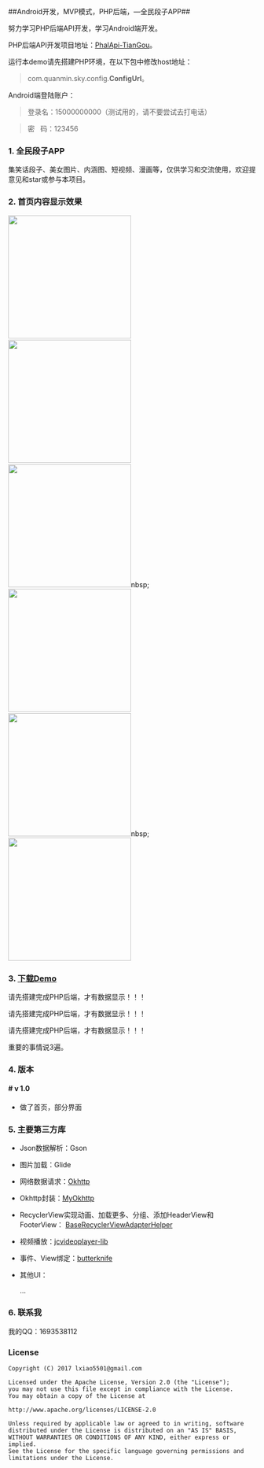 ##Android开发，MVP模式，PHP后端，—全民段子APP##

努力学习PHP后端API开发，学习Android端开发。

PHP后端API开发项目地址：[PhalApi-TianGou](https://github.com/xiao91/PhalApi-TianGou)。

运行本demo请先搭建PHP环境，在以下包中修改host地址：
> com.quanmin.sky.config.**ConfigUrl**。

Android端登陆账户：

> 登录名：15000000000（测试用的，请不要尝试去打电话）

> 密&nbsp;&nbsp;&nbsp;码：123456

### 1. 全民段子APP ###

集笑话段子、美女图片、内涵图、短视频、漫画等，仅供学习和交流使用，欢迎提意见和star或参与本项目。

### 2. 首页内容显示效果 ###

<img src="https://github.com/xiao91/Android-TianGou/raw/master/pic/首页_段子.png" width="250">&nbsp;&nbsp;&nbsp;&nbsp;&nbsp;&nbsp;&nbsp;&nbsp;
<img src="https://github.com/xiao91/Android-TianGou/raw/master/pic/首页_漫画.png" width="250">&nbsp;&nbsp;&nbsp;&nbsp;&nbsp;&nbsp;&nbsp;&nbsp;
<img src="https://github.com/xiao91/Android-TianGou/raw/master/pic/首页_美女图片.png" width="250">nbsp;&nbsp;&nbsp;&nbsp;&nbsp;&nbsp;&nbsp;&nbsp;
<img src="https://github.com/xiao91/Android-TianGou/raw/master/pic/首页_视频.png" width="250">&nbsp;&nbsp;&nbsp;&nbsp;&nbsp;&nbsp;&nbsp;&nbsp;
<img src="https://github.com/xiao91/Android-TianGou/raw/master/pic/首页_视频2.png" width="250">nbsp;&nbsp;&nbsp;&nbsp;&nbsp;&nbsp;&nbsp;&nbsp;
<img src="https://github.com/xiao91/Android-TianGou/raw/master/pic/内容详情.png" width="250">

### 3. [下载Demo](https://github.com/xiao91/Android-TianGou/raw/master/pic/quanmin.apk) ###

请先搭建完成PHP后端，才有数据显示！！！

请先搭建完成PHP后端，才有数据显示！！！

请先搭建完成PHP后端，才有数据显示！！！

重要的事情说3遍。

### 4. 版本 ###

####  # v 1.0

- 做了首页，部分界面


### 5. 主要第三方库 ###

- Json数据解析：Gson

- 图片加载：Glide

- 网络数据请求：[Okhttp](https://github.com/square/okhttp)

- Okhttp封装：[MyOkhttp](https://github.com/tsy12321/MyOkHttp)

- RecyclerView实现动画、加载更多、分组、添加HeaderView和FooterView：
[BaseRecyclerViewAdapterHelper](https://github.com/CymChad/BaseRecyclerViewAdapterHelper)

- 视频播放：[jcvideoplayer-lib](https://github.com/lipangit/JieCaoVideoPlayer)

- 事件、View绑定：[butterknife](https://github.com/JakeWharton/butterknife)

- 其他UI：

	...

### 6. 联系我 ###

我的QQ：1693538112

### License ###

    Copyright (C) 2017 lxiao5501@gmail.com

    Licensed under the Apache License, Version 2.0 (the "License");
    you may not use this file except in compliance with the License.
    You may obtain a copy of the License at
    
    http://www.apache.org/licenses/LICENSE-2.0
    
    Unless required by applicable law or agreed to in writing, software
    distributed under the License is distributed on an "AS IS" BASIS,
    WITHOUT WARRANTIES OR CONDITIONS OF ANY KIND, either express or implied.
    See the License for the specific language governing permissions and
    limitations under the License.